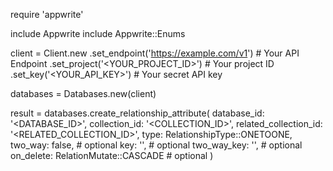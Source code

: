 require 'appwrite'

include Appwrite
include Appwrite::Enums

client = Client.new
    .set_endpoint('https://example.com/v1') # Your API Endpoint
    .set_project('<YOUR_PROJECT_ID>') # Your project ID
    .set_key('<YOUR_API_KEY>') # Your secret API key

databases = Databases.new(client)

result = databases.create_relationship_attribute(
    database_id: '<DATABASE_ID>',
    collection_id: '<COLLECTION_ID>',
    related_collection_id: '<RELATED_COLLECTION_ID>',
    type: RelationshipType::ONETOONE,
    two_way: false, # optional
    key: '', # optional
    two_way_key: '', # optional
    on_delete: RelationMutate::CASCADE # optional
)
